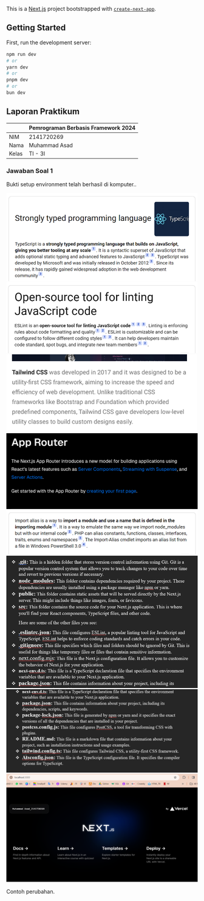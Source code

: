 This is a [Next.js](https://nextjs.org/) project bootstrapped with [`create-next-app`](https://github.com/vercel/next.js/tree/canary/packages/create-next-app).

## Getting Started

First, run the development server:

```bash
npm run dev
# or
yarn dev
# or
pnpm dev
# or
bun dev
```
## Laporan Praktikum

|  | Pemrograman Berbasis Framework 2024 |
|--|--|
| NIM |  2141720269|
| Nama |  Muhammad Asad |
| Kelas | TI - 3I |


### Jawaban Soal 1

Bukti setup environment telah berhasil di  komputer..

![Screenshot](assets/01.png)
![Screenshot](assets/02.png)
![Screenshot](assets/03.png)
![Screenshot](assets/04.png)
![Screenshot](assets/05.png)
![Screenshot](assets/06.png)
![Screenshot](assets/07.png)
![Screenshot](assets/08.png)

Contoh perubahan.